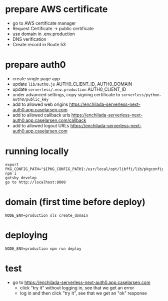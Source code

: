 # prepare AWS certificate
- go to AWS certificate manager
- Request Certificate -> public certificate
- use domain in .env.production
- DNS verification
- Create record in Route 53

# prepare auth0
- create single page app
- update `lib/auth0.js` AUTH0_CLIENT_ID, AUTH0_DOMAIN
- update `serverless/.env.production` AUTH0_CLIENT_ID
- under advanced settings, copy signing certificate to `serverless/python-auth0/public_key`
- add to allowed web origins https://enchilada-serverless-next-auth0.app.caselarsen.com
- add to allowed callback urls https://enchilada-serverless-next-auth0.app.caselarsen.com/callback
- add to allowed logout URLs https://enchilada-serverless-next-auth0.app.caselarsen.com

# running locally
```
export PKG_CONFIG_PATH="${PKG_CONFIG_PATH}:/usr/local/opt/libffi/lib/pkgconfig"
npm i
gatsby develop
go to http://localhost:8000
```

# domain (first time before deploy)
```
NODE_ENV=production sls create_domain
```

# deploying
```
NODE_ENV=production npm run deploy
```

# test
- go to https://enchilada-serverless-next-auth0.app.caselarsen.com
  - click "try it" without logging in, see that we get an error
  - log in and then click "try it", see that we get an "ok" response
